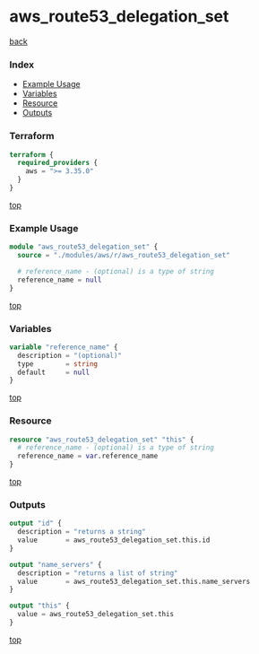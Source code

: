 # aws_route53_delegation_set

[back](../aws.md)

### Index

- [Example Usage](#example-usage)
- [Variables](#variables)
- [Resource](#resource)
- [Outputs](#outputs)

### Terraform

```terraform
terraform {
  required_providers {
    aws = ">= 3.35.0"
  }
}
```

[top](#index)

### Example Usage

```terraform
module "aws_route53_delegation_set" {
  source = "./modules/aws/r/aws_route53_delegation_set"

  # reference_name - (optional) is a type of string
  reference_name = null
}
```

[top](#index)

### Variables

```terraform
variable "reference_name" {
  description = "(optional)"
  type        = string
  default     = null
}
```

[top](#index)

### Resource

```terraform
resource "aws_route53_delegation_set" "this" {
  # reference_name - (optional) is a type of string
  reference_name = var.reference_name
}
```

[top](#index)

### Outputs

```terraform
output "id" {
  description = "returns a string"
  value       = aws_route53_delegation_set.this.id
}

output "name_servers" {
  description = "returns a list of string"
  value       = aws_route53_delegation_set.this.name_servers
}

output "this" {
  value = aws_route53_delegation_set.this
}
```

[top](#index)